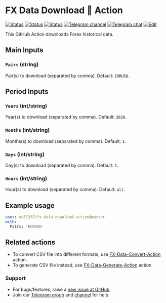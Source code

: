 # FX Data Download 🐳 Action

<!-- [![Release][github-release-image]][github-release-link] -->
<!-- [![Docker image][docker-build-image]][docker-build-link] -->
[![Status][gha-image-action-master]][gha-link-action-master]
[![Status][gha-image-docker-master]][gha-link-docker-master]
[![Status][gha-image-lint-master]][gha-link-lint-master]
[![Telegram channel][tg-channel-image]][tg-channel-link]
[![Telegram chat][tg-chat-image]][tg-chat-link]
[![Edit][gitpod-image]][gitpod-link]

This GitHub Action downloads Forex historical data.

## Main Inputs

### `Pairs` (string)

Pair(s) to download (separated by comma). Default: `EURUSD`.

## Period Inputs

### `Years` (int/string)

Year(s) to download (separated by comma). Default: `2020`.

### `Months` (int/string)

Months(s) to download (separated by comma). Default: `1`.

### `Days` (int/string)

Day(s) to download (separated by comma). Default: `1`.

### `Hours` (int/string)

Hour(s) to download (separated by comma). Default: `all`.

<!--
## Outputs

### `foo`

Foo bar.
-->

## Example usage

```yaml
uses: ea31337/fx-data-download-action@master
with:
  Pairs: 'EURUSD'
```

## Related actions

- To convert CSV file into different formats,
  use [FX-Data-Convert-Action](https://github.com/EA31337/FX-Data-Convert-Action) action.
- To generate CSV file instead,
  use [FX-Data-Generate-Action](https://github.com/EA31337/FX-Data-Generate-Action) action.

### Support

- For bugs/features, raise a [new issue at GitHub](https://github.com/EA31337/FX-Data-Download-Action/issues).
- Join our [Telegram group][tg-chat-link] and [channel][tg-channel-link] for help.

<!-- Named links -->

[github-release-image]: https://img.shields.io/github/release/EA31337/FX-Data-Download-Action.svg?logo=github
[github-release-link]: https://github.com/EA31337/FX-Data-Download-Action/releases

[tg-channel-image]: https://img.shields.io/badge/Telegram-news-0088CC.svg?logo=telegram
[tg-channel-link]: https://t.me/EA31337_News
[tg-chat-image]: https://img.shields.io/badge/Telegram-chat-0088CC.svg?logo=telegram
[tg-chat-link]: https://t.me/EA31337

[gha-link-action-master]: https://github.com/EA31337/FX-Data-Download-Action/actions?query=workflow%3AAction+branch%3Amaster
[gha-image-action-master]: https://github.com/EA31337/FX-Data-Download-Action/workflows/Action/badge.svg
[gha-link-docker-master]: https://github.com/EA31337/FX-Data-Download-Action/actions?query=workflow%3ADocker+branch%3Amaster
[gha-image-docker-master]: https://github.com/EA31337/FX-Data-Download-Action/workflows/Docker/badge.svg
[gha-link-lint-master]: https://github.com/EA31337/FX-Data-Download-Action/actions?query=workflow%3ALint+branch%3Amaster
[gha-image-lint-master]: https://github.com/EA31337/FX-Data-Download-Action/workflows/Lint/badge.svg

[gitpod-image]: https://img.shields.io/badge/Gitpod-ready--to--code-blue?logo=gitpod
[gitpod-link]: https://gitpod.io/#https://github.com/EA31337/FX-Data-Download-Action
